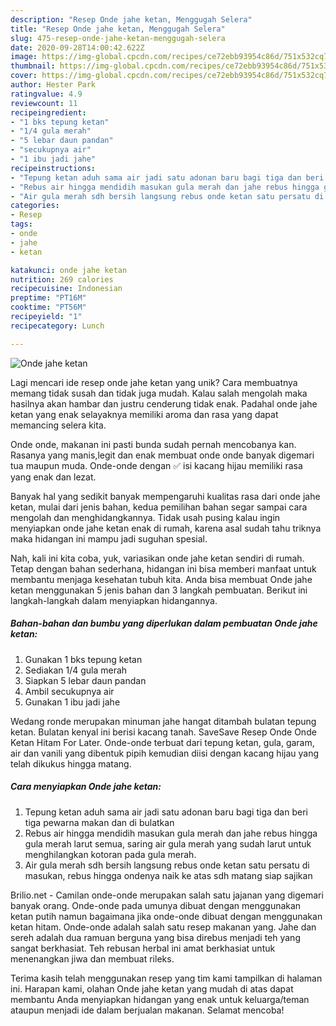 ```yaml
---
description: "Resep Onde jahe ketan, Menggugah Selera"
title: "Resep Onde jahe ketan, Menggugah Selera"
slug: 475-resep-onde-jahe-ketan-menggugah-selera
date: 2020-09-28T14:00:42.622Z
image: https://img-global.cpcdn.com/recipes/ce72ebb93954c86d/751x532cq70/onde-jahe-ketan-foto-resep-utama.jpg
thumbnail: https://img-global.cpcdn.com/recipes/ce72ebb93954c86d/751x532cq70/onde-jahe-ketan-foto-resep-utama.jpg
cover: https://img-global.cpcdn.com/recipes/ce72ebb93954c86d/751x532cq70/onde-jahe-ketan-foto-resep-utama.jpg
author: Hester Park
ratingvalue: 4.9
reviewcount: 11
recipeingredient:
- "1 bks tepung ketan"
- "1/4 gula merah"
- "5 lebar daun pandan"
- "secukupnya air"
- "1 ibu jadi jahe"
recipeinstructions:
- "Tepung ketan aduh sama air jadi satu adonan baru bagi tiga dan beri tiga pewarna makan dan di bulatkan"
- "Rebus air hingga mendidih masukan gula merah dan jahe rebus hingga gula merah larut semua, saring air gula merah yang sudah larut untuk menghilangkan kotoran pada gula merah."
- "Air gula merah sdh bersih langsung rebus onde ketan satu persatu di masukan, rebus hingga ondenya naik ke atas sdh matang siap sajikan"
categories:
- Resep
tags:
- onde
- jahe
- ketan

katakunci: onde jahe ketan 
nutrition: 269 calories
recipecuisine: Indonesian
preptime: "PT16M"
cooktime: "PT56M"
recipeyield: "1"
recipecategory: Lunch

---
```



![Onde jahe ketan](https://img-global.cpcdn.com/recipes/ce72ebb93954c86d/751x532cq70/onde-jahe-ketan-foto-resep-utama.jpg)

Lagi mencari ide resep onde jahe ketan yang unik? Cara membuatnya memang tidak susah dan tidak juga mudah. Kalau salah mengolah maka hasilnya akan hambar dan justru cenderung tidak enak. Padahal onde jahe ketan yang enak selayaknya memiliki aroma dan rasa yang dapat memancing selera kita.

Onde onde, makanan ini pasti bunda sudah pernah mencobanya kan. Rasanya yang manis,legit dan enak membuat onde onde banyak digemari tua maupun muda. Onde-onde dengan ✅ isi kacang hijau memiliki rasa yang enak dan lezat.

Banyak hal yang sedikit banyak mempengaruhi kualitas rasa dari onde jahe ketan, mulai dari jenis bahan, kedua pemilihan bahan segar sampai cara mengolah dan menghidangkannya. Tidak usah pusing kalau ingin menyiapkan onde jahe ketan enak di rumah, karena asal sudah tahu triknya maka hidangan ini mampu jadi suguhan spesial.


Nah, kali ini kita coba, yuk, variasikan onde jahe ketan sendiri di rumah. Tetap dengan bahan sederhana, hidangan ini bisa memberi manfaat untuk membantu menjaga kesehatan tubuh kita. Anda bisa membuat Onde jahe ketan menggunakan 5 jenis bahan dan 3 langkah pembuatan. Berikut ini langkah-langkah dalam menyiapkan hidangannya.

<!--inarticleads1-->

##### Bahan-bahan dan bumbu yang diperlukan dalam pembuatan Onde jahe ketan:

1. Gunakan 1 bks tepung ketan
1. Sediakan 1/4 gula merah
1. Siapkan 5 lebar daun pandan
1. Ambil secukupnya air
1. Gunakan 1 ibu jadi jahe


Wedang ronde merupakan minuman jahe hangat ditambah bulatan tepung ketan. Bulatan kenyal ini berisi kacang tanah. SaveSave Resep Onde Onde Ketan Hitam For Later. Onde-onde terbuat dari tepung ketan, gula, garam, air dan vanili yang dibentuk pipih kemudian diisi dengan kacang hijau yang telah dikukus hingga matang. 

<!--inarticleads2-->

##### Cara menyiapkan Onde jahe ketan:

1. Tepung ketan aduh sama air jadi satu adonan baru bagi tiga dan beri tiga pewarna makan dan di bulatkan
1. Rebus air hingga mendidih masukan gula merah dan jahe rebus hingga gula merah larut semua, saring air gula merah yang sudah larut untuk menghilangkan kotoran pada gula merah.
1. Air gula merah sdh bersih langsung rebus onde ketan satu persatu di masukan, rebus hingga ondenya naik ke atas sdh matang siap sajikan


Brilio.net - Camilan onde-onde merupakan salah satu jajanan yang digemari banyak orang. Onde-onde pada umunya dibuat dengan menggunakan ketan putih namun bagaimana jika onde-onde dibuat dengan menggunakan ketan hitam. Onde-onde adalah salah satu resep makanan yang. Jahe dan sereh adalah dua ramuan berguna yang bisa direbus menjadi teh yang sangat berkhasiat. Teh rebusan herbal ini amat berkhasiat untuk menenangkan jiwa dan membuat rileks. 

Terima kasih telah menggunakan resep yang tim kami tampilkan di halaman ini. Harapan kami, olahan Onde jahe ketan yang mudah di atas dapat membantu Anda menyiapkan hidangan yang enak untuk keluarga/teman ataupun menjadi ide dalam berjualan makanan. Selamat mencoba!
